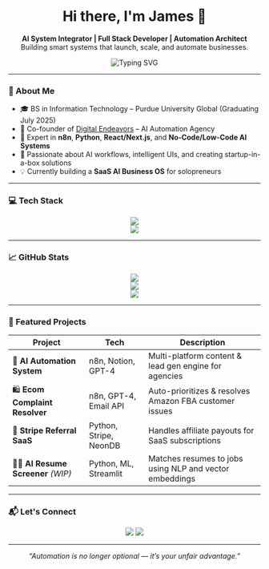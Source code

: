 <h1 align="center">Hi there, I'm James 👋</h1>

<p align="center">
  <b>AI System Integrator | Full Stack Developer | Automation Architect</b><br/>
  Building smart systems that launch, scale, and automate businesses.
</p>

<p align="center">
  <img src="https://readme-typing-svg.demolab.com?font=Fira+Code&size=22&pause=1000&color=00F7FF&center=true&vCenter=true&width=450&lines=Code.+Connect.+Automate.+Dominate." alt="Typing SVG" />
</p>

---

### 🧠 About Me

- 🎓 BS in Information Technology – Purdue University Global (Graduating July 2025)
- 🚀 Co-founder of [Digital Endeavors](#) – AI Automation Agency
- 🧩 Expert in **n8n**, **Python**, **React/Next.js**, and **No-Code/Low-Code AI Systems**
- 🔗 Passionate about AI workflows, intelligent UIs, and creating startup-in-a-box solutions
- 💡 Currently building a **SaaS AI Business OS** for solopreneurs

---

### 💻 Tech Stack

<p align="center">
  <img src="https://skillicons.dev/icons?i=python,react,nextjs,typescript,nodejs,tailwind,figma,postgres,vercel,github,git,html,css" />
  <br/>
  <img src="https://skillicons.dev/icons?i=n8n,notion,stripe,vscode" />
</p>

---

### 📈 GitHub Stats

<p align="center">
  <img src="https://github-readme-stats.vercel.app/api?username=shadowedj33&show_icons=true&theme=radical&hide_rank=true" />
  <br/>
  <img src="https://streak-stats.demolab.com?user=shadowedj33&theme=radical&border_radius=10" />
  <br/>
  <img src="https://github-readme-stats.vercel.app/api/top-langs/?username=shadowedj33&layout=compact&theme=radical&size_weight=0.15&count_weight=0.85" />
</p>

---

### 🚀 Featured Projects

| Project | Tech | Description |
|--------|------|-------------|
| 🧠 **AI Automation System** | n8n, Notion, GPT-4 | Multi-platform content & lead gen engine for agencies |
| 🛍️ **Ecom Complaint Resolver** | n8n, GPT-4, Email API | Auto-prioritizes & resolves Amazon FBA customer issues |
| 🧾 **Stripe Referral SaaS** | Python, Stripe, NeonDB | Handles affiliate payouts for SaaS subscriptions |
| 🧑‍💼 **AI Resume Screener** *(WIP)* | Python, ML, Streamlit | Matches resumes to jobs using NLP and vector embeddings |

---

### 📬 Let's Connect

<p align="center">
  <a href="https://linkedin.com/in/james-defoggia"><img src="https://img.shields.io/badge/-LinkedIn-0A66C2?style=for-the-badge&logo=linkedin&logoColor=white"/></a>
  <a href="mailto:jdefoggia@gmail.com"><img src="https://img.shields.io/badge/-Email-EA4335?style=for-the-badge&logo=gmail&logoColor=white"/></a>
</p>

---

<p align="center"><i>“Automation is no longer optional — it’s your unfair advantage.”</i></p>
